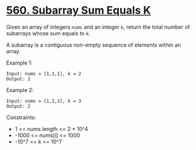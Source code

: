 # [560. Subarray Sum Equals K](https://leetcode.com/problems/subarray-sum-equals-k/description/)
 
Given an array of integers `nums` and an integer `k`, return the total number of subarrays whose sum equals to `k`.

A subarray is a contiguous non-empty sequence of elements within an array.

 

Example 1:

    Input: nums = [1,1,1], k = 2
    Output: 2

Example 2:

    Input: nums = [1,2,3], k = 3
    Output: 2
 

Constraints:

* 1 <= nums.length <= 2 * 10^4
* -1000 <= nums[i] <= 1000
* -10^7 <= k <= 10^7